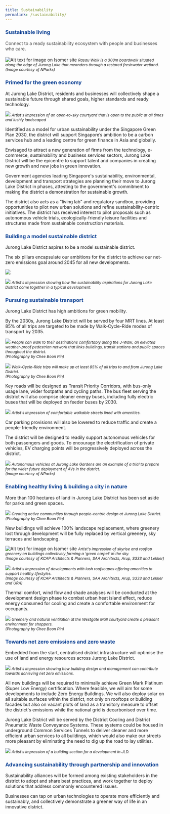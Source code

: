 ```yaml
---
title: Sustainability
permalink: /sustainability/
---
```

<h3 style="color:#124596; font-weight:bold;">Sustainable living</h3>

<h4 style="color:#484848; font-weight:normal;margin-top: 0;">Connect to a ready sustainability ecosystem with people and businesses who care.</h4>

![Alt text for image on Isomer site](/images/jld_rasauwalk.jpg)
<span style="font-size:12px; font-style:italic;">Rasau Walk is a 300m boardwalk situated along the edge of Jurong Lake that meanders through a restored freshwater wetland. <br> (Image courtesy of NParks)</span>

<h3 style="color:#124596; font-weight:bold;">Primed for the green economy </h3>

At Jurong Lake District, residents and businesses will collectively shape a sustainable future through shared goals, higher standards and ready technology.

![](/images/15_courtyard_render_3.jpg)
<span style="font-size:12px; font-style:italic;">Artist's impression of an open-to-sky courtyard that is open to the public at all times and lushly landscaped </span>

Identified as a model for urban sustainability under the Singapore Green Plan 2030, the district will support Singapore’s ambition to be a carbon services hub and a leading centre for green finance in Asia and globally.

Envisaged to attract a new generation of firms from the technology, e-commerce, sustainability and business services sectors, Jurong Lake District will be the epicentre to support talent and companies in creating new growth and new jobs in green innovation.

Government agencies leading Singapore's sustainability, environmental, development and transport strategies are planning their move to Jurong Lake District in phases, attesting to the government's commitment to making the district a demonstration for sustainable growth. 

The district also acts as a "living lab" and regulatory sandbox, providing opportunities to pilot new urban solutions and refine sustainability-centric initiatives. The district has received interest to pilot proposals such as autonomous vehicle trials, ecologically-friendly leisure facilities and structures made from sustainable construction materials.  

<h3 style="color:#124596; font-weight:bold;">Building a model sustainable district </h3>

Jurong Lake District aspires to be a model sustainable district. 

The six pillars encapsulate our ambitions for the district to achieve our net-zero emissions goal around 2045 for all new developments. 

![](/images/July%202022%20Update/6%20sust%20(2).jpg)

![](/images/July%202022%20Update/Image%20C%20-%20Sustainable%20District%20Model%20Infographic.jpg)
<span style="font-size:12px; font-style:italic;">Artist's impression showing how the sustainability aspirations for Jurong Lake District come together in a typical development. </span>

<h3 style="color:#124596; font-weight:bold;">Pursuing sustainable transport </h3>

Jurong Lake District has high ambitions for green mobility.

By the 2030s, Jurong Lake District will be served by four MRT lines. At least 85% of all trips are targeted to be made by Walk-Cycle-Ride modes of transport by 2035. 

![](/images/July%202022%20Update/barney.jpg)
<span style="font-size:12px; font-style:italic;">People can walk to their destinations comfortably along the J-Walk, an elevated weather-proof pedestrian network that links buildings, transit stations and public spaces throughout the district. <br>(Photography by Chee Boon Pin)
</span>

![](/images/July%202022%20Update/MRT%20station.jpg)
<span style="font-size:12px; font-style:italic;">Walk-Cycle-Ride trips will make up at least 85% of all trips to and from Jurong Lake District. <br>(Photography by Chee Boon Pin)
</span>

Key roads will be designed as Transit Priority Corridors, with bus-only usage lane, wider footpaths and cycling paths. The bus fleet serving the district will also comprise cleaner energy buses, including fully electric buses that will be deployed on feeder buses by 2030.

![](/images/July%202022%20Update/Street%20View.png)
<span style="font-size:12px; font-style:italic;">Artist's impression of comfortable walkable streets lined with amenities. </span>

Car parking provisions will also be lowered to reduce traffic and create a people-friendly environment. 

The district will be designed to readily support autonomous vehicles for both passengers and goods. To encourage the electrification of private vehicles, EV charging points will be progressively deployed across the district.

![](/images/July%202022%20Update/AV.jpg)
<span style="font-size:12px; font-style:italic;">Autonomous vehicles at Jurong Lake Gardens are an example of a trial to prepare for the wider future deployment of AVs in the district. <br>(Image courtesy of NParks)
</span>

<h3 style="color:#124596; font-weight:bold;">Enabling healthy living &amp; building a city in nature</h3>

More than 100 hectares of land in Jurong Lake District has been set aside for parks and green spaces. 

![](/images/July%202022%20Update/Yoga.jpg)
<span style="font-size:12px; font-style:italic;">Creating active communities through people-centric design at Jurong Lake District. <br>(Photography by Chee Boon Pin)
</span>

New buildings will achieve 100% landscape replacement, where greenery lost through development will be fully replaced by vertical greenery, sky terraces and landscaping. 

![Alt text for image on Isomer site](/images/jld_rooftopterraceB.png)
<span style="font-size:12px; font-style:italic;"> Artist's impression of skyrise and rooftop greenery on buildings collectively forming a ‘green carpet’ in the sky. <br>(Image courtesy of KCAP Architects &amp; Planners, SAA Architects, Arup, S333 and Lekker)
</span>

![](/images/July%202022%20Update/Roof%20Terrace.png)
<span style="font-size:12px; font-style:italic;">Artist's impression of developments with lush roofscapes offering amenities to support healthy lifestyles. <br>(Image courtesy of KCAP Architects &amp; Planners, SAA Architects, Arup, S333 and Lekker and URA)
</span>

Thermal comfort, wind flow and shade analyses will be conducted at the development design phase to combat urban heat island effect, reduce energy consumed for cooling and create a comfortable environment for occupants. 

![](/images/July%202022%20Update/Westgate.jpg)
<span style="font-size:12px; font-style:italic;">Greenery and natural ventilation at the Westgate Mall courtyard create a pleasant environment for shoppers. <br>(Photography by Chee Boon Pin)
</span>

<h3 style="color:#124596; font-weight:bold;">Towards net zero emissions and zero waste</h3>

Embedded from the start, centralised district infrastructure will optimise the use of land and energy resources across Jurong Lake District.

![](/images/July%202022%20Update/Image%20C'%20-%20Net%20Zero%20Emissions%20Graphic.jpg)
<span style="font-size:12px; font-style:italic;">Artist's impression showing how building design and management can contribute towards achieving net zero emissions. </span>

All new buildings will be required to minimally achieve Green Mark Platinum (Super Low Energy) certification. Where feasible, we will aim for some developments to include Zero Energy Buildings. We will also deploy solar on all suitable surfaces within the district, not only on rooftops or building facades but also on vacant plots of land as a transitory measure to offset the district's emissions while the national grid is decarbonised over time.

Jurong Lake District will be served by the District Cooling and District Pneumatic Waste Conveyance Systems. These systems could be housed in underground Common Services Tunnels to deliver cleaner and more efficient urban services to all buildings, which would also make our streets more pleasant by eliminating the need to dig up the road to lay utilities. 

![](/images/202306%20JLD%20Website%20Update/36_centralised%20district%20infra_section%20render.jpg)
<span style="font-size:12px; font-style:italic;">Artist's impression of a building section for a development in JLD. </span>

<h3 style="color:#124596; font-weight:bold;">Advancing sustainability through partnership and innovation</h3>

Sustainability alliances will be formed among existing stakeholders in the district to adopt and share best practices, and work together to deploy solutions that address commonly encountered issues. 

Businesses can tap on urban technologies to operate more efficiently and sustainably, and collectively demonstrate a greener way of life in an innovative district.